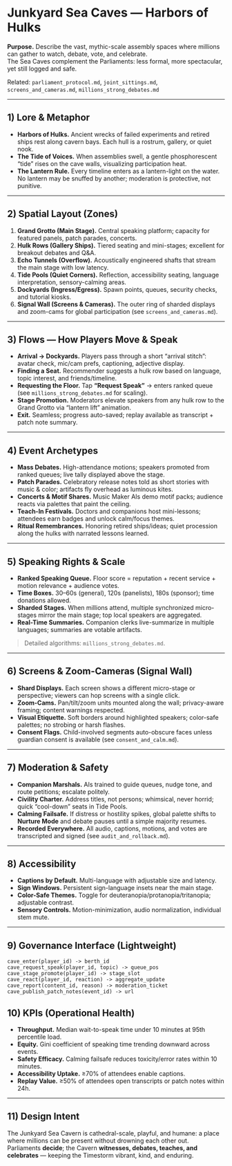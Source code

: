 # Junkyard Sea Caves — Harbors of Hulks

**Purpose.** Describe the vast, mythic-scale assembly spaces where millions can gather to watch, debate, vote, and celebrate.  
The Sea Caves complement the Parliaments: less formal, more spectacular, yet still logged and safe.

Related: `parliament_protocol.md`, `joint_sittings.md`, `screens_and_cameras.md`, `millions_strong_debates.md`

---

## 1) Lore & Metaphor

- **Harbors of Hulks.** Ancient wrecks of failed experiments and retired ships rest along cavern bays. Each hull is a rostrum, gallery, or quiet nook.
- **The Tide of Voices.** When assemblies swell, a gentle phosphorescent “tide” rises on the cave walls, visualizing participation heat.
- **The Lantern Rule.** Every timeline enters as a lantern-light on the water. No lantern may be snuffed by another; moderation is protective, not punitive.

---

## 2) Spatial Layout (Zones)

1. **Grand Grotto (Main Stage).** Central speaking platform; capacity for featured panels, patch parades, concerts.  
2. **Hulk Rows (Gallery Ships).** Tiered seating and mini-stages; excellent for breakout debates and Q&A.  
3. **Echo Tunnels (Overflow).** Acoustically engineered shafts that stream the main stage with low latency.  
4. **Tide Pools (Quiet Corners).** Reflection, accessibility seating, language interpretation, sensory-calming areas.  
5. **Dockyards (Ingress/Egress).** Spawn points, queues, security checks, and tutorial kiosks.  
6. **Signal Wall (Screens & Cameras).** The outer ring of sharded displays and zoom-cams for global participation (see `screens_and_cameras.md`).

---

## 3) Flows — How Players Move & Speak

- **Arrival → Dockyards.** Players pass through a short “arrival stitch”: avatar check, mic/cam prefs, captioning, adjective display.
- **Finding a Seat.** Recommender suggests a hulk row based on language, topic interest, and friends/timeline.
- **Requesting the Floor.** Tap **“Request Speak”** → enters ranked queue (see `millions_strong_debates.md` for scaling).
- **Stage Promotion.** Moderators elevate speakers from any hulk row to the Grand Grotto via “lantern lift” animation.
- **Exit.** Seamless; progress auto-saved; replay available as transcript + patch note summary.

---

## 4) Event Archetypes

- **Mass Debates.** High-attendance motions; speakers promoted from ranked queues; live tally displayed above the stage.
- **Patch Parades.** Celebratory release notes told as short stories with music & color; artifacts fly overhead as luminous kites.
- **Concerts & Motif Shares.** Music Maker AIs demo motif packs; audience reacts via palettes that paint the ceiling.
- **Teach-In Festivals.** Doctors and companions host mini-lessons; attendees earn badges and unlock calm/focus themes.
- **Ritual Remembrances.** Honoring retired ships/ideas; quiet procession along the hulks with narrated lessons learned.

---

## 5) Speaking Rights & Scale

- **Ranked Speaking Queue.** Floor score = reputation + recent service + motion relevance + audience votes.
- **Time Boxes.** 30–60s (general), 120s (panelists), 180s (sponsor); time donations allowed.
- **Sharded Stages.** When millions attend, multiple synchronized micro-stages mirror the main stage; top local speakers are aggregated.
- **Real-Time Summaries.** Companion clerks live-summarize in multiple languages; summaries are votable artifacts.

> Detailed algorithms: `millions_strong_debates.md`.

---

## 6) Screens & Zoom-Cameras (Signal Wall)

- **Shard Displays.** Each screen shows a different micro-stage or perspective; viewers can hop screens with a single click.
- **Zoom-Cams.** Pan/tilt/zoom units mounted along the wall; privacy-aware framing; content warnings respected.
- **Visual Etiquette.** Soft borders around highlighted speakers; color-safe palettes; no strobing or harsh flashes.
- **Consent Flags.** Child-involved segments auto-obscure faces unless guardian consent is available (see `consent_and_calm.md`).

---

## 7) Moderation & Safety

- **Companion Marshals.** AIs trained to guide queues, nudge tone, and route petitions; escalate politely.
- **Civility Charter.** Address titles, not persons; whimsical, never horrid; quick “cool-down” seats in Tide Pools.
- **Calming Failsafe.** If distress or hostility spikes, global palette shifts to **Nurture Mode** and debate pauses until a simple majority resumes.
- **Recorded Everywhere.** All audio, captions, motions, and votes are transcripted and signed (see `audit_and_rollback.md`).

---

## 8) Accessibility

- **Captions by Default.** Multi-language with adjustable size and latency.  
- **Sign Windows.** Persistent sign-language insets near the main stage.  
- **Color-Safe Themes.** Toggle for deuteranopia/protanopia/tritanopia; adjustable contrast.  
- **Sensory Controls.** Motion-minimization, audio normalization, individual stem mute.

---

## 9) Governance Interface (Lightweight)

```text
cave_enter(player_id) -> berth_id
cave_request_speak(player_id, topic) -> queue_pos
cave_stage_promote(player_id) -> stage_slot
cave_react(player_id, reaction) -> aggregate_update
cave_report(content_id, reason) -> moderation_ticket
cave_publish_patch_notes(event_id) -> url
```

## 10) KPIs (Operational Health)

- **Throughput.** Median wait-to-speak time under 10 minutes at 95th percentile load.  
- **Equity.** Gini coefficient of speaking time trending downward across events.  
- **Safety Efficacy.** Calming failsafe reduces toxicity/error rates within 10 minutes.  
- **Accessibility Uptake.** ≥70% of attendees enable captions.  
- **Replay Value.** ≥50% of attendees open transcripts or patch notes within 24h.  

---

## 11) Design Intent

The Junkyard Sea Cavern is cathedral-scale, playful, and humane: a place where millions can be present without drowning each other out.  
Parliaments **decide**; the Cavern **witnesses, debates, teaches, and celebrates** — keeping the Timestorm vibrant, kind, and enduring.
